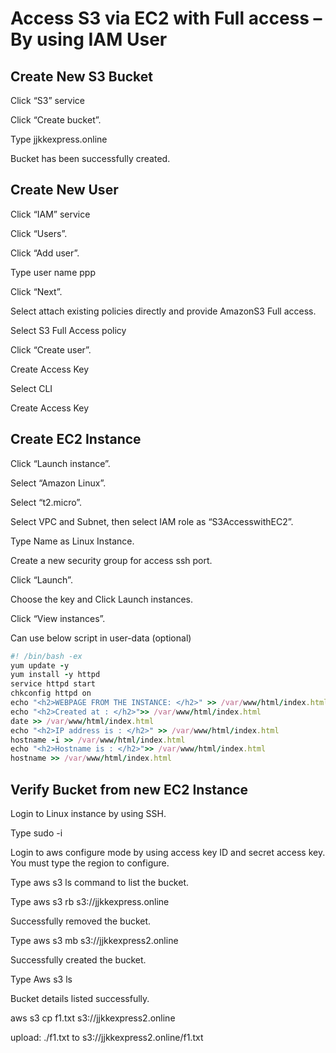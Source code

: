 # Access S3 via EC2 with Full access – By using IAM User

## Create New S3 Bucket

Click “S3” service

Click “Create bucket”.

Type jjkkexpress.online

Bucket has been successfully created.


## Create New User

Click “IAM” service

Click “Users”.

Click “Add user”.

Type user name ppp

Click “Next”.

Select attach existing policies directly and provide AmazonS3 Full access.

Select S3 Full Access policy

Click “Create user”.

Create Access Key

Select CLI 

Create Access Key


## Create EC2 Instance

Click “Launch instance”.

Select “Amazon Linux”.

Select “t2.micro”.

Select VPC and Subnet, then select IAM role as “S3AccesswithEC2”.

Type Name as Linux Instance.

Create a new security group for access ssh port.

Click “Launch”.

Choose the key and Click Launch instances.

Click “View instances”.

Can use below script in user-data (optional)

```ruby
#! /bin/bash -ex
yum update -y
yum install -y httpd
service httpd start
chkconfig httpd on
echo "<h2>WEBPAGE FROM THE INSTANCE: </h2>" >> /var/www/html/index.html
echo "<h2>Created at : </h2>">> /var/www/html/index.html
date >> /var/www/html/index.html
echo "<h2>IP address is : </h2>" >> /var/www/html/index.html
hostname -i >> /var/www/html/index.html
echo "<h2>Hostname is : </h2>">> /var/www/html/index.html
hostname >> /var/www/html/index.html
```

## Verify Bucket from new EC2 Instance

Login to Linux instance by using SSH.

Type sudo -i

Login to aws configure mode by using access key ID and secret access key.  You must type the region to configure.

Type aws s3 ls command to list the bucket.

Type aws s3 rb s3://jjkkexpress.online

Successfully removed the bucket.

Type aws s3 mb s3://jjkkexpress2.online

Successfully created the bucket.

Type Aws s3 ls

Bucket details listed successfully.

aws s3 cp f1.txt s3://jjkkexpress2.online

upload: ./f1.txt to s3://jjkkexpress2.online/f1.txt

